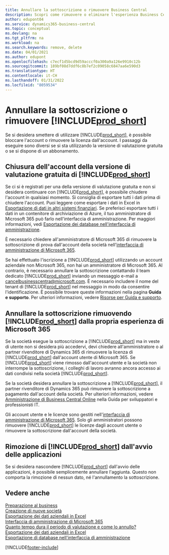 ```yaml
---
title: Annullare la sottoscrizione o rimuovere Business Central
description: Scopri come rimuovere o eliminare l'esperienza Business Central se hai una sottoscrizione di prova o una sottoscrizione a pagamento.
author: edupont04
ms.service: dynamics365-business-central
ms.topic: conceptual
ms.devlang: na
ms.tgt_pltfrm: na
ms.workload: na
ms.search.keywords: remove, delete
ms.date: 04/01/2021
ms.author: edupont
ms.openlocfilehash: c7ecf1d5bcd9d59acccf0a300a9a126e9910c12b
ms.sourcegitcommit: 189bf08d7ddf6c8b7ef2c09058c6847aa6e590d3
ms.translationtype: HT
ms.contentlocale: it-CH
ms.lasthandoff: 01/31/2022
ms.locfileid: "8059534"
---
```

# <a name="unsubscribe-or-remove-prod_short"></a>Annullare la sottoscrizione o rimuovere [!INCLUDE[prod_short](includes/prod_short.md)]

Se si desidera smettere di utilizzare [!INCLUDE[prod_short](includes/prod_short.md)], è possibile bloccare l'account o rimuovere la licenza dall'account. I passaggi da eseguire sono diversi se si sta utilizzando la versione di valutazione gratuita o se si dispone di un abbonamento.  

## <a name="closing-your-free-trial-of-prod_short"></a>Chiusura dell'account della versione di valutazione gratuita di [!INCLUDE[prod_short](includes/prod_short.md)]

Se ci si è registrati per una della versione di valutazione gratuita e non si desidera continuare con [!INCLUDE[prod_short](includes/prod_short.md)], è possibile chiudere l'account in qualsiasi momento. Si consiglia di esportare tutti i dati prima di chiudere l'account. Puoi leggere come esportare i dati in Excel in [Esportazione di dati in altri sistemi finanziari](about-export-data.md#exporting-data-to-other-finance-systems). Se preferisci esportare tutti i dati in un contenitore di archiviazione di Azure, il tuo amministratore di Microsoft 365 può farlo nell'interfaccia di amministrazione. Per maggiori informazioni, vedi [Esportazione dei database nell'interfaccia di amministrazione](/dynamics365/business-central/dev-itpro/administration/tenant-admin-center-database-export).  

È necessario chiedere all'amministratore di Microsoft 365 di rimuovere la sottoscrizione di prova dall'account della società nell'[interfaccia di amministrazione di Microsoft 365](https://admin.microsoft.com/).  

Se hai effettuato l'iscrizione a [!INCLUDE[prod_short](includes/prod_short.md)] utilizzando un account aziendale non Microsoft 365, non hai un amministratore di Microsoft 365. Al contrario, è necessario annullare la sottoscrizione contattando il team dedicato [!INCLUDE[prod_short](includes/prod_short.md)] inviando un messaggio e-mail a [cancelbusinesscentra@microsoft.com](mailto:cancelbusinesscentra@microsoft.com). È necessario includere il nome del tenant di [!INCLUDE[prod_short](includes/prod_short.md)] nel messaggio in modo da consentire l'identificazione. È possibile trovare queste informazioni nella pagina **Guida e supporto**. Per ulteriori informazioni, vedere [Risorse per Guida e supporto](product-help-and-support.md).  

## <a name="unsubscribing-by-removing-prod_short-from-your-microsoft-365-experience"></a>Annullare la sottoscrizione rimuovendo [!INCLUDE[prod_short](includes/prod_short.md)] dalla propria esperienza di Microsoft 365

Se la società esegue la sottoscrizione a [!INCLUDE[prod_short](includes/prod_short.md)] ma in veste di utente non si desidera più accedervi, devi chiedere all'amministratore o al partner rivenditore di Dynamics 365 di rimuovere la licenza di [!INCLUDE[prod_short](includes/prod_short.md)] dall'account utente di Microsoft 365. Se [!INCLUDE[prod_short](includes/prod_short.md)] viene rimosso dall'account utente e la società non interrompe la sottoscrizione, i colleghi di lavoro avranno ancora accesso ai dati condivisi nella società [!INCLUDE[prod_short](includes/prod_short.md)].  

Se la società desidera annullare la sottoscrizione a [!INCLUDE[prod_short](includes/prod_short.md)], il partner rivenditore di Dynamics 365 può rimuovere la sottoscrizione a pagamento dall'account della società. Per ulteriori informazioni, vedere [Amministrazione di Business Central Online](/dynamics365/business-central/dev-itpro/administration/tenant-administration) nella Guida per sviluppatori e professionisti IT.  

Gli account utente e le licenze sono gestiti nell'[interfaccia di amministrazione di Microsoft 365](https://admin.microsoft.com/). Solo gli amministratori possono rimuovere [!INCLUDE[prod_short](includes/prod_short.md)] le licenze dagli account utente o rimuovere la sottoscrizione dall'account della società.  

## <a name="removing-prod_short-from-your-app-launcher"></a>Rimozione di [!INCLUDE[prod_short](includes/prod_short.md)] dall'avvio delle applicazioni

Se si desidera nascondere [!INCLUDE[prod_short](includes/prod_short.md)] dall'avvio delle applicazioni, è possibile semplicemente annullare l'aggiunta. Questo non comporta la rimozione di nessun dato, né l'annullamento la sottoscrizione.  

## <a name="see-also"></a>Vedere anche

[Preparazione al business](ui-get-ready-business.md)  
[Creazione di nuove società](about-new-company.md)  
[Esportazione dei dati aziendali in Excel](about-export-data.md)  
[Interfaccia di amministrazione di Microsoft 365](https://admin.microsoft.com/)  
[Quanto tempo dura il periodo di valutazione e come lo annullo?](https://community.dynamics.com/business/b/financials/archive/2016/11/28/how-long-is-the-trial-period-and-how-do-i-cancel)  
[Esportazione dei dati aziendali in Excel](about-export-data.md)  
[Esportazione di database nell'interfaccia di amministrazione](/dynamics365/business-central/dev-itpro/administration/tenant-admin-center-database-export)  


[!INCLUDE[footer-include](includes/footer-banner.md)]